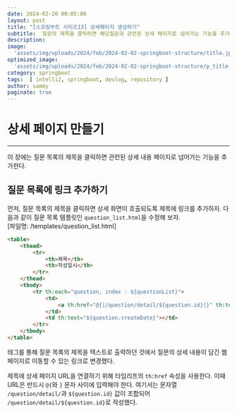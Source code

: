 ```yaml
---
date: 2024-02-20 00:05:00
layout: post
title: "[스프링부트 시리즈13] 상세페이지 생성하기"
subtitle:  질문의 제목을 클릭하면 해당질문과 관련된 상세 페이지로 넘어가는 기능을 추가해보자.
description: 
image: 
  'assets/img/uploads/2024/feb/2024-02-02-springboot-structure/title.jpg'
optimized_image:    
  'assets/img/uploads/2024/feb/2024-02-02-springboot-structure/p_title.jpg'
category: springboot
tags:  [ intelliJ, springboot, devlog, repository ]
author: sammy
paginate: true
---
```


# 상세 페이지 만들기
*****
이 장에는 질문 목록의 제목을 클릭하면 관련된 상세 내용 페이지로 넘어가는 기능을 추가한다.

## 질문 목록에 링크 추가하기
먼저, 질문 목록의 제목을 클릭하면 상세 화면이 호출되도록 제목에 링크를 추가하자. 
다음과 같이 질문 목록 템플릿인 `question_list.html`을 수정해 보자.  
[파일명: /templates/question_list.html]

```html
<table>
    <thead>
        <tr>
            <th>제목</th>
            <th>작성일시</th>
        </tr>
    </thead>
    <tbody>
        <tr th:each="question, index : ${questionList}">
            <td>
                <a th:href="@{|/question/detail/${question.id}|}" th:text="${question.subject}"></a>
            </td>
            <td th:text="${question.createDate}"></td>
        </tr>
    </tbody>
</table>
```
<td> 태그를 통해 질문 목록의 제목을 텍스트로 출력하던 것에서 질문의 상세 내용이 담긴 웹 페이지로 이동할 수 있는 링크로 변경했다.

제목에 상세 페이지 URL을 연결하기 위해 타임리프의 `th:href` 속성을 사용한다. 이때 URL은 반드시 `@{`와 `}` 문자 사이에 입력해야 한다. 여기서는 문자열 `/question/detail/`과 `${question.id}` 값이 조합되어 `/question/detail/${question.id}`로 작성했다.


